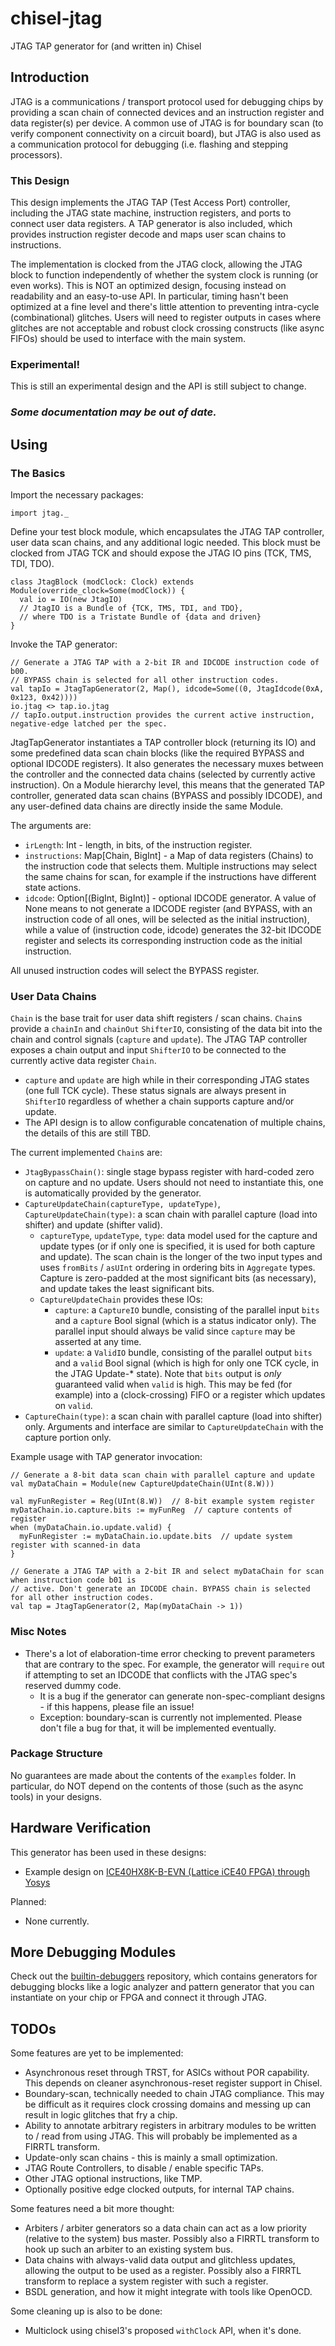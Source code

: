 # chisel-jtag
JTAG TAP generator for (and written in) Chisel

## Introduction
JTAG is a communications / transport protocol used for debugging chips by providing a scan chain of connected devices and an instruction register and data register(s) per device. A common use of JTAG is for boundary scan (to verify component connectivity on a circuit board), but JTAG is also used as a communication protocol for debugging (i.e. flashing and stepping processors).

### This Design
This design implements the JTAG TAP (Test Access Port) controller, including the JTAG state machine, instruction registers, and ports to connect user data registers. A TAP generator is also included, which provides instruction register decode and maps user scan chains to instructions.

The implementation is clocked from the JTAG clock, allowing the JTAG block to function independently of whether the system clock is running (or even works). This is NOT an optimized design, focusing instead on readability and an easy-to-use API. In particular, timing hasn't been optimized at a fine level and there's little attention to preventing intra-cycle (combinational) glitches. Users will need to register outputs in cases where glitches are not acceptable and robust clock crossing constructs (like async FIFOs) should be used to interface with the main system.

### Experimental!
This is still an experimental design and the API is still subject to change.

### *Some documentation may be out of date.*

## Using
### The Basics
Import the necessary packages:

```
import jtag._
```

Define your test block module, which encapsulates the JTAG TAP controller, user data scan chains, and any additional logic needed. This block must be clocked from JTAG TCK and should expose the JTAG IO pins (TCK, TMS, TDI, TDO).

```
class JtagBlock (modClock: Clock) extends Module(override_clock=Some(modClock)) {
  val io = IO(new JtagIO)
  // JtagIO is a Bundle of {TCK, TMS, TDI, and TDO},
  // where TDO is a Tristate Bundle of {data and driven}
}
```

Invoke the TAP generator:

```
// Generate a JTAG TAP with a 2-bit IR and IDCODE instruction code of b00.
// BYPASS chain is selected for all other instruction codes.
val tapIo = JtagTapGenerator(2, Map(), idcode=Some((0, JtagIdcode(0xA, 0x123, 0x42))))
io.jtag <> tap.io.jtag
// tapIo.output.instruction provides the current active instruction, negative-edge latched per the spec.
```

JtagTapGenerator instantiates a TAP controller block (returning its IO) and some predefined data scan chain blocks (like the required BYPASS and optional IDCODE registers). It also generates the necessary muxes between the controller and the connected data chains (selected by currently active instruction). On a Module hierarchy level, this means that the generated TAP controller, generated data scan chains (BYPASS and possibly IDCODE), and any user-defined data chains are directly inside the same Module.

The arguments are:
- `irLength`: Int - length, in bits, of the instruction register.
- `instructions`: Map[Chain, BigInt] - a Map of data registers (Chains) to the instruction code that selects them. Multiple instructions may select the same chains for scan, for example if the instructions have different state actions.
- `idcode`: Option[(BigInt, BigInt)] - optional IDCODE generator. A value of None means to not generate a IDCODE register (and BYPASS, with an instruction code of all ones, will be selected as the initial instruction), while a value of (instruction code, idcode) generates the 32-bit IDCODE register and selects its corresponding instruction code as the initial instruction.

All unused instruction codes will select the BYPASS register.

### User Data Chains
`Chain` is the base trait for user data shift registers / scan chains. `Chain`s provide a `chainIn` and `chainOut` `ShifterIO`, consisting of the data bit into the chain and control signals (`capture` and `update`). The JTAG TAP controller exposes a chain output and input `ShifterIO` to be connected to the currently active data register `Chain`.
- `capture` and `update` are high while in their corresponding JTAG states (one full TCK cycle). These status signals are always present in `ShifterIO` regardless of whether a chain supports capture and/or update.
- The API design is to allow configurable concatenation of multiple chains, the details of this are still TBD.

The current implemented `Chain`s are:
- `JtagBypassChain()`: single stage bypass register with hard-coded zero on capture and no update. Users should not need to instantiate this, one is automatically provided by the generator.
- `CaptureUpdateChain(captureType, updateType)`, `CaptureUpdateChain(type)`: a scan chain with parallel capture (load into shifter) and update (shifter valid).
  - `captureType`, `updateType`, `type`: data model used for the capture and update types (or if only one is specified, it is used for both capture and update). The scan chain is the longer of the two input types and uses `fromBits` / `asUInt` ordering in ordering bits in `Aggregate` types. Capture is zero-padded at the most significant bits (as necessary), and update takes the least significant bits.
  - `CaptureUpdateChain` provides these IOs:
    - `capture`: a `CaptureIO` bundle, consisting of the parallel input `bits` and a `capture` Bool signal (which is a status indicator only). The parallel input should always be valid since `capture` may be asserted at any time.
    - `update`: a `ValidIO` bundle, consisting of the parallel output `bits` and a `valid` Bool signal (which is high for only one TCK cycle, in the JTAG Update-* state). Note that `bits` output is _only_ guaranteed valid when `valid` is high. This may be fed (for example) into a (clock-crossing) FIFO or a register which updates on `valid`.
- `CaptureChain(type)`: a scan chain with parallel capture (load into shifter) only. Arguments and interface are similar to `CaptureUpdateChain` with the capture portion only.

Example usage with TAP generator invocation:

```
// Generate a 8-bit data scan chain with parallel capture and update
val myDataChain = Module(new CaptureUpdateChain(UInt(8.W)))

val myFunRegister = Reg(UInt(8.W))  // 8-bit example system register
myDataChain.io.capture.bits := myFunReg  // capture contents of register
when (myDataChain.io.update.valid) {
  myFunRegister := myDataChain.io.update.bits  // update system register with scanned-in data
}

// Generate a JTAG TAP with a 2-bit IR and select myDataChain for scan when instruction code b01 is
// active. Don't generate an IDCODE chain. BYPASS chain is selected for all other instruction codes.
val tap = JtagTapGenerator(2, Map(myDataChain -> 1))
```

### Misc Notes

- There's a lot of elaboration-time error checking to prevent parameters that are contrary to the spec. For example, the generator will `require` out if attempting to set an IDCODE that conflicts with the JTAG spec's reserved dummy code.
  - It is a bug if the generator can generate non-spec-compliant designs - if this happens, please file an issue!
  - Exception: boundary-scan is currently not implemented. Please don't file a bug for that, it will be implemented eventually.

### Package Structure
No guarantees are made about the contents of the `examples` folder. In particular, do NOT depend on the contents of those (such as the async tools) in your designs.

## Hardware Verification
This generator has been used in these designs:
- Example design on [ICE40HX8K-B-EVN (Lattice iCE40 FPGA) through Yosys](examples/ice40hx8k-yosys)

Planned:
- None currently.

## More Debugging Modules
Check out the [builtin-debuggers](https://github.com/ucb-art/builtin-debugger) repository, which contains generators for debugging blocks like a logic analyzer and pattern generator that you can instantiate on your chip or FPGA and connect it through JTAG.


## TODOs
Some features are yet to be implemented:
- Asynchronous reset through TRST, for ASICs without POR capability. This depends on cleaner asynchronous-reset register support in Chisel.
- Boundary-scan, technically needed to chain JTAG compliance. This may be difficult as it requires clock crossing domains and messing up can result in logic glitches that fry a chip.
- Ability to annotate arbitrary registers in arbitrary modules to be written to / read from using JTAG. This will probably be implemented as a FIRRTL transform.
- Update-only scan chains - this is mainly a small optimization.
- JTAG Route Controllers, to disable / enable specific TAPs.
- Other JTAG optional instructions, like TMP.
- Optionally positive edge clocked outputs, for internal TAP chains.

Some features need a bit more thought:
- Arbiters / arbiter generators so a data chain can act as a low priority (relative to the system) bus master. Possibly also a FIRRTL transform to hook up such an arbiter to an existing system bus.
- Data chains with always-valid data output and glitchless updates, allowing the output to be used as a register. Possibly also a FIRRTL transform to replace a system register with such a register.
- BSDL generation, and how it might integrate with tools like OpenOCD.

Some cleaning up is also to be done:
- Multiclock using chisel3's proposed `withClock` API, when it's done.
